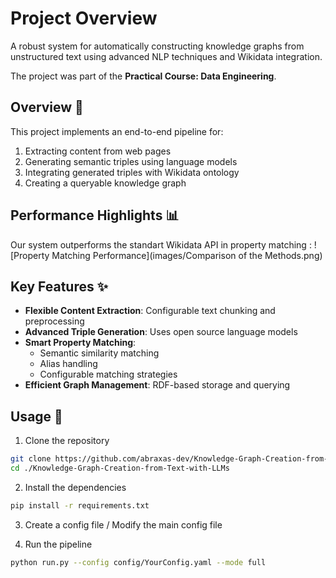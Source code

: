 # Project Overview
A robust system for automatically constructing knowledge graphs from unstructured text using advanced NLP techniques and Wikidata integration.

The project was part of the **Practical Course: Data Engineering**.

## Overview 📝

This project implements an end-to-end pipeline for:
1. Extracting content from web pages
2. Generating semantic triples using language models
3. Integrating generated triples with Wikidata ontology
4. Creating a queryable knowledge graph

## Performance Highlights 📊

Our system outperforms the standart Wikidata API in property matching :
![Property Matching Performance](images/Comparison of the Methods.png)

## Key Features ✨

- **Flexible Content Extraction**: Configurable text chunking and preprocessing
- **Advanced Triple Generation**: Uses open source language models
- **Smart Property Matching**: 
  - Semantic similarity matching
  - Alias handling
  - Configurable matching strategies
- **Efficient Graph Management**: RDF-based storage and querying

## Usage 🚀
1. Clone the repository
```bash
git clone https://github.com/abraxas-dev/Knowledge-Graph-Creation-from-Text-with-LLMs.git
cd ./Knowledge-Graph-Creation-from-Text-with-LLMs
```

2. Install the dependencies
```bash
pip install -r requirements.txt
```

3. Create a config file / Modify the main config file

4. Run the pipeline
```bash
python run.py --config config/YourConfig.yaml --mode full
```

